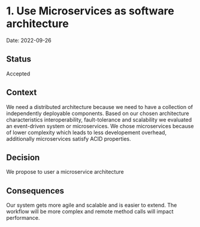 # 1. Use Microservices as software architecture

Date: 2022-09-26

## Status

Accepted

## Context

We need a distributed architecture because we need to have a collection of independently deployable components.
Based on our chosen architecture characteristics interoperability, fault-tolerance and scalability we evaluated an event-driven system or microservices.
We chose microservices because of lower complexity which leads to less developement overhead, additionally microservices satisfy ACID properties.

## Decision

We propose to user a microservice architecture

## Consequences

Our system gets more agile and scalable and is easier to extend.
The workflow will be more complex and remote method calls will impact performance.